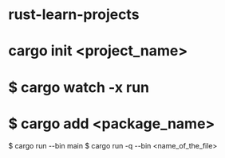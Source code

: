 # rust-learn-projects


# cargo init <project_name>
# $ cargo watch -x run
# $ cargo add <package_name>



$ cargo run --bin main
$ cargo run -q --bin <name_of_the_file>
